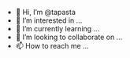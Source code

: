 - 👋 Hi, I’m @tapasta
- 👀 I’m interested in ...
- 🌱 I’m currently learning ...
- 💞️ I’m looking to collaborate on ...
- 📫 How to reach me ...

<!---
tapasta/tapasta is a ✨ special ✨ repository because its `README.md` (this file) appears on your GitHub profile.
You can click the Preview link to take a look at your changes.
--->
